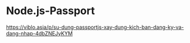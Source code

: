 # Node.js-Passport

https://viblo.asia/p/su-dung-passportjs-xay-dung-kich-ban-dang-ky-va-dang-nhap-4dbZNEJyKYM
